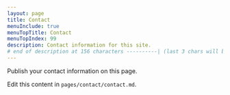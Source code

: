 ```yaml
---
layout: page
title: Contact
menuInclude: true
menuTopTitle: Contact
menuTopIndex: 99
description: Contact information for this site.
# end of description at 156 characters ----------| (last 3 chars will be replaced by '...' on overflow)
---
```


Publish your contact information on this page.

Edit this content in `pages/contact/contact.md`.